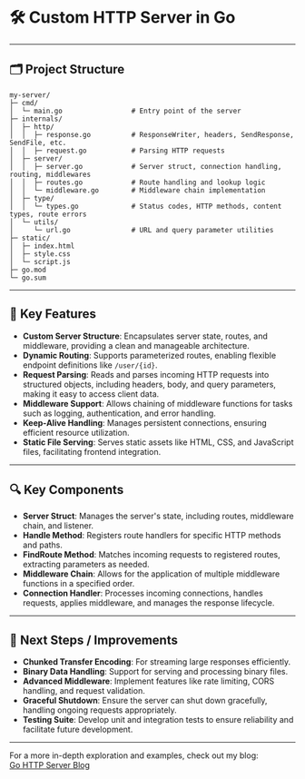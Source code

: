 # 🛠️ Custom HTTP Server in Go

---

## 🗂 Project Structure

```
my-server/
├─ cmd/
│  └─ main.go                 # Entry point of the server
├─ internals/
│  ├─ http/
│  │  ├─ response.go          # ResponseWriter, headers, SendResponse, SendFile, etc.
│  │  ├─ request.go           # Parsing HTTP requests
│  ├─ server/
│  │  ├─ server.go            # Server struct, connection handling, routing, middlewares
│  │  ├─ routes.go            # Route handling and lookup logic
│  │  └─ middleware.go        # Middleware chain implementation
│  ├─ type/
│  │  └─ types.go             # Status codes, HTTP methods, content types, route errors
│  └─ utils/
│     └─ url.go               # URL and query parameter utilities
├─ static/
│  ├─ index.html
│  ├─ style.css
│  └─ script.js
├─ go.mod
└─ go.sum
```

---

## 🔑 Key Features

- **Custom Server Structure**: Encapsulates server state, routes, and middleware, providing a clean and manageable architecture.
- **Dynamic Routing**: Supports parameterized routes, enabling flexible endpoint definitions like `/user/{id}`.
- **Request Parsing**: Reads and parses incoming HTTP requests into structured objects, including headers, body, and query parameters, making it easy to access client data.
- **Middleware Support**: Allows chaining of middleware functions for tasks such as logging, authentication, and error handling.
- **Keep-Alive Handling**: Manages persistent connections, ensuring efficient resource utilization.
- **Static File Serving**: Serves static assets like HTML, CSS, and JavaScript files, facilitating frontend integration.

---

## 🔍 Key Components

- **Server Struct**: Manages the server's state, including routes, middleware chain, and listener.
- **Handle Method**: Registers route handlers for specific HTTP methods and paths.
- **FindRoute Method**: Matches incoming requests to registered routes, extracting parameters as needed.
- **Middleware Chain**: Allows for the application of multiple middleware functions in a specified order.
- **Connection Handler**: Processes incoming connections, handles requests, applies middleware, and manages the response lifecycle.

---

## 🚀 Next Steps / Improvements

- **Chunked Transfer Encoding**: For streaming large responses efficiently.
- **Binary Data Handling**: Support for serving and processing binary files.
- **Advanced Middleware**: Implement features like rate limiting, CORS handling, and request validation.
- **Graceful Shutdown**: Ensure the server can shut down gracefully, handling ongoing requests appropriately.
- **Testing Suite**: Develop unit and integration tests to ensure reliability and facilitate future development.

---

For a more in-depth exploration and examples, check out my blog:  
[Go HTTP Server Blog](https://portfolio-three-alpha-27.vercel.app/blogs/go-http-server)
